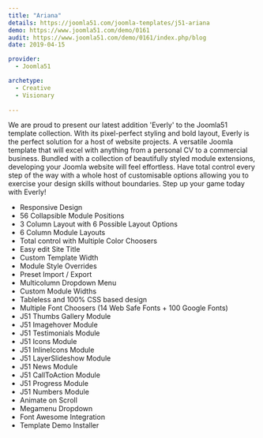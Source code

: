 ```yaml
---
title: "Ariana"
details: https://joomla51.com/joomla-templates/j51-ariana
demo: https://www.joomla51.com/demo/0161
audit: https://www.joomla51.com/demo/0161/index.php/blog
date: 2019-04-15

provider: 
  - Joomla51

archetype:
  - Creative
  - Visionary
  
---
```


We are proud to present our latest addition 'Everly' to the Joomla51 template collection. With its pixel-perfect styling and bold layout, Everly is the perfect solution for a host of website projects. A versatile Joomla template that will excel with anything from a personal CV to a commercial business. Bundled with a collection of beautifully styled module extensions, developing your Joomla website will feel effortless. Have total control every step of the way with a whole host of customisable options allowing you to exercise your design skills without boundaries. Step up your game today with Everly!

* Responsive Design
* 56 Collapsible Module Positions
* 3 Column Layout with 6 Possible Layout Options
* 6 Column Module Layouts
* Total control with Multiple Color Choosers
* Easy edit Site Title
* Custom Template Width
* Module Style Overrides
* Preset Import / Export
* Multicolumn Dropdown Menu
* Custom Module Widths
* Tableless and 100% CSS based design
* Multiple Font Choosers (14 Web Safe Fonts + 100 Google Fonts)
* J51 Thumbs Gallery Module
* J51 Imagehover Module
* J51 Testimonials Module
* J51 Icons Module
* J51 InlineIcons Module
* J51 LayerSlideshow Module
* J51 News Module
* J51 CallToAction Module
* J51 Progress Module
* J51 Numbers Module
* Animate on Scroll
* Megamenu Dropdown
* Font Awesome Integration
* Template Demo Installer

